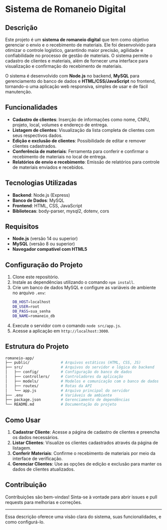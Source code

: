 # Sistema de Romaneio Digital

## Descrição

Este projeto é um **sistema de romaneio digital** que tem como objetivo gerenciar o envio e o recebimento de materiais. Ele foi desenvolvido para otimizar o controle logístico, garantindo maior precisão, agilidade e confiabilidade no processo de gestão de materiais. O sistema permite o cadastro de clientes e materiais, além de fornecer uma interface para visualização e confirmação do recebimento de materiais.

O sistema é desenvolvido com **Node.js** no backend, **MySQL** para gerenciamento do banco de dados e **HTML/CSS/JavaScript** no frontend, tornando-o uma aplicação web responsiva, simples de usar e de fácil manutenção.

## Funcionalidades

- **Cadastro de clientes**: Inserção de informações como nome, CNPJ, projeto, local, volumes e endereço de entrega.
- **Listagem de clientes**: Visualização da lista completa de clientes com seus respectivos dados.
- **Edição e exclusão de clientes**: Possibilidade de editar e remover clientes cadastrados.
- **Conferência de materiais**: Ferramenta para conferir e confirmar o recebimento de materiais no local de entrega.
- **Relatórios de envio e recebimento**: Emissão de relatórios para controle de materiais enviados e recebidos.

## Tecnologias Utilizadas

- **Backend**: Node.js (Express)
- **Banco de Dados**: MySQL
- **Frontend**: HTML, CSS, JavaScript
- **Bibliotecas**: body-parser, mysql2, dotenv, cors

## Requisitos

- **Node.js** (versão 14 ou superior)
- **MySQL** (versão 8 ou superior)
- **Navegador compatível com HTML5**

## Configuração do Projeto

1. Clone este repositório.
2. Instale as dependências utilizando o comando `npm install`.
3. Crie um banco de dados MySQL e configure as variáveis de ambiente no arquivo `.env`:
   ```bash
   DB_HOST=localhost
   DB_USER=root
   DB_PASS=sua_senha
   DB_NAME=romaneio_db
   ```
4. Execute o servidor com o comando `node src/app.js`.
5. Acesse a aplicação em `http://localhost:3000`.

## Estrutura do Projeto

```bash
romaneio-app/
├── public/              # Arquivos estáticos (HTML, CSS, JS)
├── src/                 # Arquivos do servidor e lógica do backend
│   ├── config/          # Configuração do banco de dados
│   ├── controllers/     # Controladores da aplicação
│   ├── models/          # Modelos e comunicação com o banco de dados
│   ├── routes/          # Rotas da API
│   └── app.js           # Arquivo principal do servidor
├── .env                 # Variáveis de ambiente
├── package.json         # Gerenciamento de dependências
└── README.md            # Documentação do projeto
```

## Como Usar

1. **Cadastrar Cliente**: Acesse a página de cadastro de clientes e preencha os dados necessários.
2. **Listar Clientes**: Visualize os clientes cadastrados através da página de listagem.
3. **Conferir Materiais**: Confirme o recebimento de materiais por meio da interface de verificação.
4. **Gerenciar Clientes**: Use as opções de edição e exclusão para manter os dados de clientes atualizados.

## Contribuição

Contribuições são bem-vindas! Sinta-se à vontade para abrir issues e pull requests para melhorias e correções.

--- 

Essa descrição oferece uma visão clara do sistema, suas funcionalidades, e como configurá-lo.
